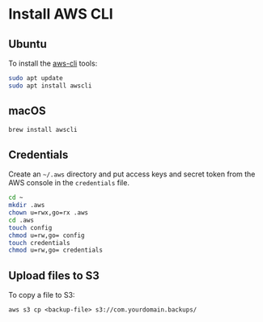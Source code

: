 # Install AWS CLI

## Ubuntu

To install the [aws-cli](https://aws.amazon.com/cli/) tools:

```bash
sudo apt update
sudo apt install awscli
```

## macOS

```bash
brew install awscli
```

## Credentials

Create an `~/.aws` directory and put access keys and secret token from the AWS console in the `credentials` file.

```bash
cd ~
mkdir .aws
chown u=rwx,go=rx .aws
cd .aws
touch config
chmod u=rw,go= config
touch credentials
chmod u=rw,go= credentials
```

## Upload files to S3

To copy a file to S3:

```
aws s3 cp <backup-file> s3://com.yourdomain.backups/
```
